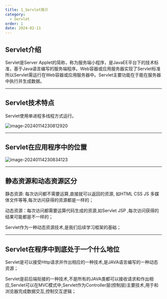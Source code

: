 ```yaml
---
title: 1_Servlet简介
category:
  - Servlet
order: 1
date: 2024-02-11
---
```


<!-- more -->


## Servlet介绍

Servlet是Server Applet的简称，称为服务端小程序，是JavaEE平台下的技术标准，基于Java语言编写的服务端程序。Web容器或应用服务器实现了Servlet标准所以Servlet需运行在Web容器或应用服务器中。Servlet主要功能在于能在服务器中执行并生成数据。

---

## Servlet技术特点

Servlet使用单进程多线程方式运行。

![image-20240114230812920](https://studyimages.oss-cn-beijing.aliyuncs.com/img/Servlet/202401/41fcb71c7410ec5b.png)

---

## Servlet在应用程序中的位置

![image-20240114230834123](https://studyimages.oss-cn-beijing.aliyuncs.com/img/Servlet/202401/3effdc5b086bc852.png)

---

## 静态资源和动态资源区分

静态资源: 每次访问都不需要运算,直接就可以返回的资源, 如HTML  CSS  JS  多媒体文件等等,每次访问获得的资源都是一样的；

动态资源：每次访问都需要运算代码生成的资源,如Servlet JSP ,每次访问获得的结果可能都是不一样的；

Servlet作为一种动态资源技术,是我们后续学习框架的基础；

---

## Servlet在程序中到底处于一个什么地位

Servlet是可以接受Http请求并作出相应的一种技术,是JAVA语言编写的一种动态资源；

Servlet是前后端衔接的一种技术,不是所有的JAVA类都可以接收请求和作出相应,Servlet可以在MVC模式中,Servlet作为Controller层(控制层)主要技术,用于和浏览器完成数据交互,控制交互逻辑；